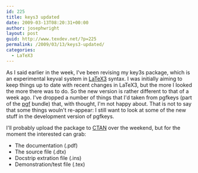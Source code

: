 ```yaml
---
id: 225
title: keys3 updated
date: 2009-03-13T08:20:31+00:00
author: josephwright
layout: post
guid: http://www.texdev.net/?p=225
permalink: /2009/03/13/keys3-updated/
categories:
  - LaTeX3
---
```

As I said earlier in the week, I've been revising my key3s package, which is an experimental keyval system in [LaTeX3](http://www.latex-project.org/latex3.html) syntax. I was initially aiming to keep things up to date with recent changes in LaTeX3, but the more I looked the more there was to do. So the new version is rather different to that of a week ago. I've dropped a number of things that I'd taken from pgfkeys (part of the [pgf](http://www.ctan.org/pkg/pgf) bundle) that, with thought, I'm not happy about. That is not to say that some things wouln't re-appear: I still want to look at some of the new stuff in the development version of pgfkeys.

I'll probably upload the package to [CTAN](http://www.ctan.org/) over the weekend, but for the moment the interested can grab:

- The documentation (.pdf)
- The source file (.dtx)
- Docstrip extration file (.ins)
- Demonstration/test file (.tex)

